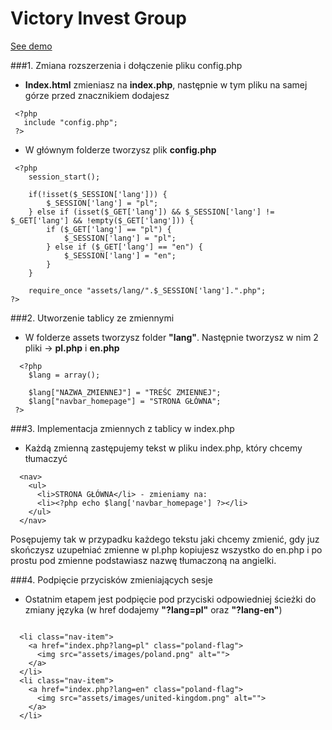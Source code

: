 # Victory Invest Group

<a href="https://sonfinity-poland.github.io/Victory-invest-group/">See demo</a>

###1. Zmiana rozszerzenia i dołączenie pliku config.php

- **Index.html** zmieniasz na **index.php**, następnie w tym pliku na samej górze przed znacznikiem <html> dodajesz
 ```
  <?php
    include "config.php";
  ?>
```
- W głównym folderze tworzysz plik **config.php**
``` 
 <?php
    session_start();

    if(!isset($_SESSION['lang'])) {
        $_SESSION['lang'] = "pl";
    } else if (isset($_GET['lang']) && $_SESSION['lang'] != $_GET['lang'] && !empty($_GET['lang'])) {
        if ($_GET['lang'] == "pl") {
            $_SESSION['lang'] = "pl";
        } else if ($_GET['lang'] == "en") {
            $_SESSION['lang'] = "en"; 
        }
    }

    require_once "assets/lang/".$_SESSION['lang'].".php";
?>
```

###2. Utworzenie tablicy ze zmiennymi

- W folderze assets tworzysz folder **"lang"**. Następnie tworzysz w nim 2 pliki -> **pl.php** i **en.php**

```
  <?php
    $lang = array();
    
    $lang["NAZWA_ZMIENNEJ"] = "TREŚC ZMIENNEJ";
    $lang["navbar_homepage"] = "STRONA GŁÓWNA";
 ?>
```

###3. Implementacja zmiennych z tablicy w index.php

- Każdą zmienną zastępujemy tekst w pliku index.php, który chcemy tłumaczyć

```
  <nav>
    <ul>
      <li>STRONA GŁÓWNA</li> - zmieniamy na:
      <li><?php echo $lang['navbar_homepage'] ?></li>
    </ul>
  </nav>
```
Posępujemy tak w przypadku każdego tekstu jaki chcemy zmienić, gdy juz skończysz uzupełniać zmienne w pl.php kopiujesz wszystko do en.php i po prostu pod zmienne podstawiasz nazwę tłumaczoną na angielki.

###4. Podpięcie przycisków zmieniających sesje

- Ostatnim etapem jest podpięcie pod przyciski odpowiedniej ścieżki do zmiany języka (w href dodajemy **"?lang=pl"** oraz **"?lang-en"**)

```

  <li class="nav-item">
    <a href="index.php?lang=pl" class="poland-flag">
      <img src="assets/images/poland.png" alt="">
    </a>
  </li>
  <li class="nav-item">
    <a href="index.php?lang=en" class="poland-flag">
      <img src="assets/images/united-kingdom.png" alt="">
    </a>
  </li>
  
```

